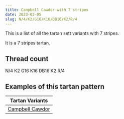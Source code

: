 ```yaml
---
title: Campbell Cawdor with 7 stripes
date: 2023-02-05
slug: N/4/K2/G16/K16/DB16/K2/R/4
---
```

This is a list of all the tartan sett variants with 7 stripes.

It is a 7 stripes tartan.


## Thread count
N/4 K2 G16 K16 DB16 K2 R/4

## Examples of this tartan pattern

| Tartan Variants |
|---------------|
| [Campbell Cawdor](/variants/n/4/k2/g16/k16/db16/k2/r/4-db00004c-g004c00-k000000-nd0d0d0-rc80000)||
